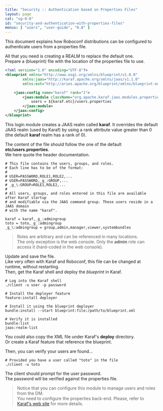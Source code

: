 ```yaml
---
title: "Security :: Authentication based on Properties Files"
layout: page
cat: "ug-0-8"
id: "security-and-authentication-with-properties-files"
menus: [ "users", "user-guide", "0.8" ]
---
```


This document explains how Roboconf distributions can be configured to authenticate users from a properties file.  

All that you need is creating a REALM to replace the default one.  
Prepare a (blueprint) file with the location of the properties file to use.

```xml
<?xml version="1.0" encoding="UTF-8"?>
<blueprint xmlns="http://www.osgi.org/xmlns/blueprint/v1.0.0"
		xmlns:jaas="http://karaf.apache.org/xmlns/jaas/v1.1.0"
		xmlns:ext="http://aries.apache.org/blueprint/xmlns/blueprint-ext/v1.0.0">

	<jaas:config name="karaf" rank="1">
		<jaas:module className="org.apache.karaf.jaas.modules.properties.PropertiesLoginModule" flags="required">
			users = ${karaf.etc}/users.properties
		</jaas:module>
	</jaas:config>
</blueprint>
```

This login module creates a JAAS realm called **karaf**. It overrides the default JAAS realm (used by Karaf)
by using a rank attribute value greater than 0 (the default **karaf** realm has a rank of 0).

The content of the file should follow the one of the default **etc/users.properties**.  
We here quote the header documentation.

```properties
# This file contains the users, groups, and roles.
# Each line has to be of the format:
#
# USER=PASSWORD,ROLE1,ROLE2,...
# USER=PASSWORD,_g_:GROUP,...
# _g_\:GROUP=ROLE1,ROLE2,...
#
# All users, groups, and roles entered in this file are available after Karaf startup
# and modifiable via the JAAS command group. These users reside in a JAAS domain
# with the name "karaf".

karaf = karaf,_g_:admingroup
toto = toto,_g_:admingroup
_g_\:admingroup = group,admin,manager,viewer,systembundles
```

> Roles are arbitrary and can be referenced in many locations.  
> The only exception is the web console. Only the **admin** role can access it (hard-coded in the web console).

Update and save the file.  
Like very often with Karaf and Roboconf, this file can be changed at runtime, without restarting.  
Then, get the Karaf shell and deploy the *blueprint* in Karaf.  

```properties
# Log into the Karaf shell
./client -u user -p password

# Install the deployer feature
feature:install deployer

# Install it using the blueprint deployer
bundle:install --start blueprint:file:/path/to/blueprint.xml

# Verify it is installed
bundle:list
jaas:realm-list
```

You could also copy the XML file under Karaf's **deploy** directory.  
Or create a Karaf feature that reference the blueprint.

Then, you can verify your users are found...

```properties
# Provided you have a user called "toto" in the file
./client -u toto
```

The client should prompt for the user password.  
The password will be verified against the properties file.

> Notice that you can configure this module to manage users and roles from the DM.  
> You need to configure the properties back-end. Please, refer to 
> [Karaf's web site](https://karaf.apache.org/manual/latest/#_available_realm_and_login_modules) for more details.

